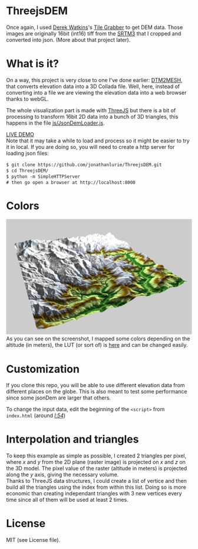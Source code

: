 # ThreejsDEM

Once again, I used [Derek Watkins](https://github.com/dwtkns)'s [Tile Grabber](http://dwtkns.com/srtm/) to get DEM data. Those images are originally 16bit (int16) tiff from the [SRTM3](http://www.webgis.com/srtm3.html) that I cropped and converted into json. (More about that project later).

# What is it?
On a way, this project is very close to one I've done earlier: [DTM2MESH](https://github.com/jonathanlurie/DTM2MESH), that converts elevation data into a 3D Collada file. Well, here, instead of converting into a file we are viewing the elevation data into a web browser thanks to webGL.  

The whole visualization part is made with [ThreeJS](http://threejs.org/) but there is a bit of processing to transform 16bit 2D data into a bunch of 3D triangles, this happens in the file [js/JsonDemLoader.js](https://github.com/jonathanlurie/ThreejsDEM/blob/master/js/JsonDemLoader.js).


[LIVE DEMO](http://jonathanlurie.github.io/ThreejsDEM/)  
Note that it may take a while to load and process so it might be easier to try it in local. If you are doing so, you will need to create a http server for loading json files:

```shell
$ git clone https://github.com/jonathanlurie/ThreejsDEM.git
$ cd ThreejsDEM/
$ python -m SimpleHTTPServer
# then go open a browser at http://localhost:8000
```

# Colors
![](snap.png)
As you can see on the screenshot, I mapped some colors depending on the altitude (in meters), the LUT (or sort of) is [here](https://github.com/jonathanlurie/ThreejsDEM/blob/master/js/JsonDemLoader.js#L274) and can be changed easily.

# Customization
If you clone this repo, you will be able to use different elevation data from different places on the globe. This is also meant to test some performance since some jsonDem are larger that others.  

To change the input data, edit the beginning of the `<script>` from `index.html` (around *[l:54](https://github.com/jonathanlurie/ThreejsDEM/blob/master/index.html#L54)*)

# Interpolation and triangles
To keep this example as simple as possible, I created 2 triangles per pixel, where *x* and *y* from the 2D plane (raster image) is projected on *x* and *z* on the 3D model. The pixel value of the raster (altitude in meters) is projected along the *y* axis, giving the necessary volume.  
Thanks to ThreeJS data structures, I could create a list of vertice and then build all the triangles using the index from within this list. Doing so is more economic than creating independant triangles with 3 new vertices every time since all of them will be used at least 2 times.


# License
MIT (see License file).
